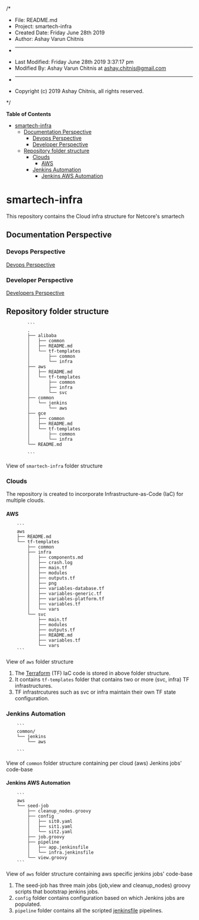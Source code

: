 /*
 * File: README.md
 * Project: smartech-infra
 * Created Date: Friday June 28th 2019
 * Author: Ashay Varun Chitnis
 * -----
 * Last Modified: Friday June 28th 2019 3:37:17 pm
 * Modified By: Ashay Varun Chitnis at <ashay.chitnis@gmail.com>
 * -----
 * Copyright (c) 2019 Ashay Chitnis, all rights reserved.
  
 */




<!-- START doctoc generated TOC please keep comment here to allow auto update -->
<!-- DON'T EDIT THIS SECTION, INSTEAD RE-RUN doctoc TO UPDATE -->
**Table of Contents**

- [smartech-infra](#smartech-infra)
  - [Documentation Perspective](#documentation-perspective)
    - [Devops Perspective](#devops-perspective)
    - [Developer Perspective](#developer-perspective)
  - [Repository folder structure](#repository-folder-structure)
    - [Clouds](#clouds)
      - [AWS](#aws)
    - [Jenkins Automation](#jenkins-automation)
      - [Jenkins AWS Automation](#jenkins-aws-automation)

<!-- END doctoc generated TOC please keep comment here to allow auto update -->

# smartech-infra 

This repository contains the Cloud infra structure for Netcore's smartech

## Documentation Perspective

### Devops Perspective

   [Devops Perspective](aws/DEVOPS.md)

### Developer Perspective

   [Developers Perspective](aws/DEVELOPERS.md)


## Repository folder structure

            ```
            .
            ├── alibaba
            │   ├── common
            │   ├── README.md
            │   └── tf-templates
            │       ├── common
            │       └── infra
            ├── aws
            │   ├── README.md
            │   └── tf-templates
            │       ├── common
            │       ├── infra
            │       └── svc
            ├── common
            │   └── jenkins
            │       └── aws
            ├── gce
            │   ├── common
            │   ├── README.md
            │   └── tf-templates
            │       ├── common
            │       └── infra
            └── README.md

            ```
   
   View of `smartech-infra` folder structure

### Clouds

The repository is created to incorporate Infrastructure-as-Code (IaC) for multiple clouds.

#### AWS

        ```
        aws
        ├── README.md
        └── tf-templates
            ├── common
            ├── infra
            │   ├── components.md
            │   ├── crash.log
            │   ├── main.tf
            │   ├── modules
            │   ├── outputs.tf
            │   ├── png
            │   ├── variables-database.tf
            │   ├── variables-generic.tf
            │   ├── variables-platform.tf
            │   ├── variables.tf
            │   └── vars
            └── svc
                ├── main.tf
                ├── modules
                ├── outputs.tf
                ├── README.md
                ├── variables.tf
                └── vars
        ```

   View of `aws` folder structure

   1. The [Terraform](https://www.terraform.io/) (TF) IaC code is stored in above folder structure.
   2. It contains `tf-templates` folder that contains two or more (svc, infra) TF infrastructures.
   3. TF infrastrcutures such as svc or infra maintain their own TF state configuration.

### Jenkins Automation


        ```
        common/
        └── jenkins
            └── aws

        ```
       
   View of `common` folder structure containing per cloud (aws) Jenkins jobs' code-base

#### Jenkins AWS Automation

        ```
        aws
        └── seed-job
            ├── cleanup_nodes.groovy
            ├── config
            │   ├── sit0.yaml
            │   ├── sit1.yaml
            │   └── sit2.yaml
            ├── job.groovy
            ├── pipeline
            │   ├── app.jenkinsfile
            │   └── infra.jenkinsfile
            └── view.groovy
        ```
   View of `aws` folder structure containing aws specific jenkins jobs' code-base 

   1. The seed-job has three main jobs (job,view and cleanup_nodes) groovy scripts that bootstrap jenkins jobs.
   2. `config` folder contains configuration based on which Jenkins jobs are populated.
   3. `pipeline` folder contains all the scripted [jenkinsfile](https://jenkins.io/doc/book/pipeline/jenkinsfile/) pipelines.

